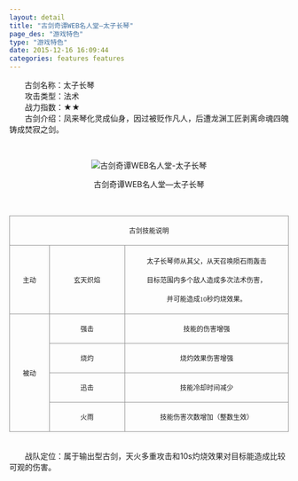 ```yaml
---
layout: detail
title: "古剑奇谭WEB名人堂—太子长琴"
page_des: "游戏特色"
type: "游戏特色"
date: 2015-12-16 16:09:44
categories: features features
--- 
```


<p>&nbsp;&nbsp;&nbsp;&nbsp;&nbsp;&nbsp;&nbsp;古剑名称：太子长琴<br>　　攻击类型：法术<br>　　战力指数：★★<br>　　古剑介绍：凤来琴化灵成仙身，因过被贬作凡人，后遭龙渊工匠剥离命魂四魄铸成焚寂之剑。</p><p style="text-align: center;">&nbsp;</p><p style="text-align: center;"><img title="古剑奇谭WEB名人堂-太子长琴" alt="古剑奇谭WEB名人堂-太子长琴" src="http://dev.36b.me/current/gjqt/img/resource/500.jpg"></p><p style="text-align: center;">古剑奇谭WEB名人堂—太子长琴</p><p>&nbsp;</p><table align="center" width="529"><tbody><tr style="height: 43px;"><td style="padding: 1px; border: 1px solid rgb(150, 150, 150);" colspan="3" valign="middle" width="529"><p style="text-align: center;"><span style="font-family: 宋体; font-size: 12px;">古剑技能说明</span></p></td></tr><tr style="height: 124px;"><td style="border-width: medium 1px 1px; border-style: none solid solid; border-color: currentColor rgb(150, 150, 150) rgb(150, 150, 150); padding: 1px;" valign="middle" width="73"><p style="text-align: center;"><span style="font-family: 宋体; font-size: 12px;">主动</span></p></td><td style="border-width: 1px 1px 1px medium; border-style: solid solid solid none; border-color: rgb(150, 150, 150) rgb(150, 150, 150) rgb(150, 150, 150) currentColor; padding: 1px;" valign="middle" width="143"><p style="text-align: center;"><span style="font-family: 宋体; font-size: 12px;">玄天炽焰</span></p></td><td style="border-width: 1px 1px 1px medium; border-style: solid solid solid none; border-color: rgb(150, 150, 150) rgb(150, 150, 150) rgb(150, 150, 150) currentColor; padding: 1px;" valign="middle" width="313"><p style="text-align: center;"><span style="font-family: 宋体; font-size: 12px;">太子长琴师从其父，从天召唤陨石雨轰击</span></p><p style="text-align: center;"><span style="font-family: 宋体; font-size: 12px;">目标范围内多个敌人造成多次法术伤害，</span></p><p style="text-align: center;"><span style="font-family: 宋体; font-size: 12px;">并可能造成<span style="font-family: Times New Roman;">10</span><span style="font-family: 宋体;">秒灼烧效果。</span></span></p></td></tr><tr style="height: 46px;"><td style="border-width: medium 1px 1px; border-style: none solid solid; border-color: currentColor rgb(150, 150, 150) rgb(150, 150, 150); padding: 1px;" rowspan="4" valign="middle" width="73"><p style="text-align: center;"><span style="font-family: 宋体; font-size: 12px;">被动</span></p></td><td style="border-width: medium 1px 1px medium; border-style: none solid solid none; border-color: currentColor rgb(150, 150, 150) rgb(150, 150, 150) currentColor; padding: 1px;" valign="middle" width="143"><p style="text-align: center;"><span style="font-family: 宋体; font-size: 12px;">强击</span></p></td><td style="border-width: medium 1px 1px medium; border-style: none solid solid none; border-color: currentColor rgb(150, 150, 150) rgb(150, 150, 150) currentColor; padding: 1px;" valign="middle" width="313"><p style="text-align: center;"><span style="font-family: 宋体; font-size: 12px;">技能的伤害增强</span></p></td></tr><tr style="height: 46px;"><td style="border-width: medium 1px 1px medium; border-style: none solid solid none; border-color: currentColor rgb(150, 150, 150) rgb(150, 150, 150) currentColor; padding: 1px;" valign="middle" width="143"><p style="text-align: center;"><span style="font-family: 宋体; font-size: 12px;">烧灼</span></p></td><td style="border-width: medium 1px 1px medium; border-style: none solid solid none; border-color: currentColor rgb(150, 150, 150) rgb(150, 150, 150) currentColor; padding: 1px;" valign="middle" width="313"><p style="text-align: center;"><span style="font-family: 宋体; font-size: 12px;">烧灼效果伤害增强</span></p></td></tr><tr style="height: 46px;"><td style="border-width: medium 1px 1px medium; border-style: none solid solid none; border-color: currentColor rgb(150, 150, 150) rgb(150, 150, 150) currentColor; padding: 1px;" valign="middle" width="143"><p style="text-align: center;"><span style="font-family: 宋体; font-size: 12px;">迅击</span></p></td><td style="border-width: medium 1px 1px medium; border-style: none solid solid none; border-color: currentColor rgb(150, 150, 150) rgb(150, 150, 150) currentColor; padding: 1px;" valign="middle" width="313"><p style="text-align: center;"><span style="font-family: 宋体; font-size: 12px;">技能冷却时间减少</span></p></td></tr><tr style="height: 47px;"><td style="border-width: medium 1px 1px medium; border-style: none solid solid none; border-color: currentColor rgb(150, 150, 150) rgb(150, 150, 150) currentColor; padding: 1px;" valign="middle" width="143"><p style="text-align: center;"><span style="font-family: 宋体; font-size: 12px;">火雨</span></p></td><td style="border-width: medium 1px 1px medium; border-style: none solid solid none; border-color: currentColor rgb(150, 150, 150) rgb(150, 150, 150) currentColor; padding: 1px;" valign="middle" width="313"><p style="text-align: center;"><span style="font-family: 宋体; font-size: 12px;">技能伤害次数增加（整数生效）</span></p></td></tr></tbody></table><p><br>　　战队定位：属于输出型古剑，天火多重攻击和10s灼烧效果对目标能造成比较可观的伤害。</p><p>&nbsp;</p>